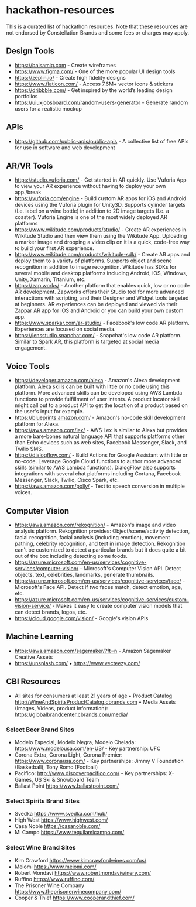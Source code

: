 # hackathon-resources
This is a curated list of hackathon resources.  Note that these resources are not endorsed by Constellation Brands and some fees or charges may apply.

## Design Tools
* https://balsamiq.com - Create wireframes
* https://www.figma.com/ - One of the more popular UI design tools
* https://zeplin.io/ - Create high fidelity designs
* https://www.flaticon.com/ - Access 7.6M+ vector icons & stickers
* https://dribbble.com/ - Get inspired by the world’s leading design portfolios
* https://uiuxjobsboard.com/random-users-generator - Generate random users for a realistic mockup

## APIs
* https://github.com/public-apis/public-apis - A collective list of free APIs for use in software and web development

## AR/VR Tools
* https://studio.vuforia.com/ - Get started in AR quickly. Use Vuforia App to view your AR experience without having to deploy your own app./break
* https://vuforia.com/engine - Build custom AR apps for iOS and Android devices using the Vuforia plugin for Unity3D. Supports cylinder targets (I.e. label on a wine bottle) in addition to 2D image targets (I.e. a coaster). Vuforia Engine is one of the most widely deployed AR platforms
* https://www.wikitude.com/products/studio/ - Create AR experiences in Wikitude Studio and then view them using the Wikitude App. Uploading a marker image and dropping a video clip on it is a quick, code-free way to build your first AR experience.
* https://www.wikitude.com/products/wikitude-sdk/ - Create AR apps and deploy them to a variety of platforms. Supports object and scene recognition in addition to image recognition. Wikitude has SDKs for several mobile and desktop platforms including Android, iOS, Windows, Unity, Xamarin, Titanium, etc.
* https://zap.works/ - Another platform that enables quick, low or no code AR development. Zapworks offers their Studio tool for more advanced interactions with scripting, and their Designer and Widget tools targeted at beginners. AR experiences can be deployed and viewed via their Zappar AR app for iOS and Android or you can build your own custom app.
* https://www.sparkar.com/ar-studio/ - Facebook's low code AR platform. Experiences are focused on social media.
* https://lensstudio.snapchat.com/ - Snapchat's low code AR platform. Similar to Spark AR, this platform is targeted at social media engagement.

## Voice Tools
* https://developer.amazon.com/alexa - Amazon's Alexa development platform. Alexa skills can be built with little or no code using this platform. More advanced skills can be developed using AWS Lambda functions to provide fulfillment of user intents. A product locator skill might call out to a product API to get the location of a product based on the user's input for example.
* https://blueprints.amazon.com/ - Amazon's no-code skill development platform for Alexa.
* https://aws.amazon.com/lex/ - AWS Lex is similar to Alexa but provides a more bare-bones natural language API that supports platforms other than Echo devices such as web sites, Facebook Messenger, Slack, and Twilio SMS.
* https://dialogflow.com/ - Build Actions for Google Assistant with little or no-code. Leverage Google Cloud functions to author more advanced skills (similar to AWS Lambda functions). DialogFlow also supports integrations with several chat platforms including Cortana, Facebook Messenger, Slack, Twilio, Cisco Spark, etc.
* https://aws.amazon.com/polly/ - Text to speech conversion in multiple voices.

## Computer Vision
* https://aws.amazon.com/rekognition/ - Amazon's image and video analysis platform. Rekognition provides: Object/scene/activity detection, facial recognition, facial analysis (including emotion), movement pathing, celebrity recognition, and text in image detection. Rekognition can't be customized to detect a particular brands but it does quite a bit out of the box including detecting some foods.
* https://azure.microsoft.com/en-us/services/cognitive-services/computer-vision/ - Microsoft's Computer Vision API. Detect objects, text, celebrities, landmarks, generate thumbnails.
* https://azure.microsoft.com/en-us/services/cognitive-services/face/ - Microsoft's Face API. Detect if two faces match, detect emotion, age, etc.
* https://azure.microsoft.com/en-us/services/cognitive-services/custom-vision-service/ - Makes it easy to create computer vision models that can detect brands, logos, etc.
* https://cloud.google.com/vision/ - Google's vision APIs

## Machine Learning
* https://aws.amazon.com/sagemaker/?ft=n - Amazon Sagemaker
Creative Assets
* https://unsplash.com/ • https://www.vecteezy.com/

## CBI Resources
* All sites for consumers at least 21 years of age • Product Catalog http://WineAndSpiritsProductCatalog.cbrands.com • Media Assets (Images, Videos, product information): https://globalbrandcenter.cbrands.com/media/

### Select Beer Brand Sites
* Modelo Especial, Modelo Negra, Modelo Chelada: https://www.modelousa.com/en-US/ - Key partnership: UFC
* Corona Extra, Corona Light, Corona Premier: https://www.coronausa.com/ - Key partnerships: Jimmy V Foundation (Basketball), Tony Romo (Football)
* Pacifico: http://www.discoverpacifico.com/ - Key partnerships: X-Games, US Ski & Snowboard Team
* Ballast Point https://www.ballastpoint.com/

### Select Spirits Brand Sites
* Svedka https://www.svedka.com/hub/
* High West https://www.highwest.com/
* Casa Noble https://casanoble.com/
* Mi Campo https://www.tequilamicampo.com/

### Select Wine Brand Sites
* Kim Crawford https://www.kimcrawfordwines.com/us/
* Meiomi https://www.meiomi.com/
* Robert Mondavi https://www.robertmondaviwinery.com/
* Ruffino https://www.ruffino.com/
* The Prisoner Wine Company https://www.theprisonerwinecompany.com/
* Cooper & Thief https://www.cooperandthief.com/
